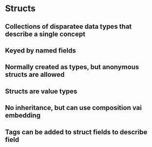 # Structs

## Collections of disparatee data types that describe a single concept

## Keyed by named fields

## Normally created as types, but anonymous structs are allowed

## Structs are value types

## No inheritance, but can use composition vai embedding

## Tags can be added to struct fields to describe field

